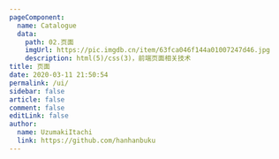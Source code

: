 ```yaml
---
pageComponent:
  name: Catalogue
  data:
    path: 02.页面
    imgUrl: https://pic.imgdb.cn/item/63fca046f144a01007247d46.jpg
    description: html(5)/css(3)，前端页面相关技术
title: 页面
date: 2020-03-11 21:50:54
permalink: /ui/
sidebar: false
article: false
comment: false
editLink: false
author:
  name: UzumakiItachi
  link: https://github.com/hanhanbuku
---
```

